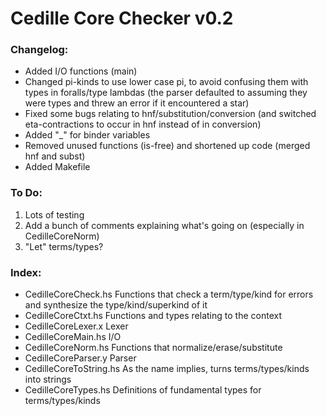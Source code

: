 # Cedille Core Checker v0.2


### Changelog:
*  Added I/O functions (main)
*  Changed pi-kinds to use lower case pi, to avoid confusing them with types in foralls/type lambdas (the parser defaulted to assuming they were types and threw an error if it encountered a star)
*  Fixed some bugs relating to hnf/substitution/conversion (and switched eta-contractions to occur in hnf instead of in conversion)
*  Added "_" for binder variables
*  Removed unused functions (is-free) and shortened up code (merged hnf and subst)
*  Added Makefile

### To Do:
1. Lots of testing
2. Add a bunch of comments explaining what's going on (especially in CedilleCoreNorm)
2. "Let" terms/types?

### Index:
*  CedilleCoreCheck.hs       Functions that check a term/type/kind for errors and synthesize the type/kind/superkind of it
*  CedilleCoreCtxt.hs        Functions and types relating to the context
*  CedilleCoreLexer.x        Lexer
*  CedilleCoreMain.hs        I/O
*  CedilleCoreNorm.hs        Functions that normalize/erase/substitute
*  CedilleCoreParser.y       Parser
*  CedilleCoreToString.hs    As the name implies, turns terms/types/kinds into strings
*  CedilleCoreTypes.hs       Definitions of fundamental types for terms/types/kinds
